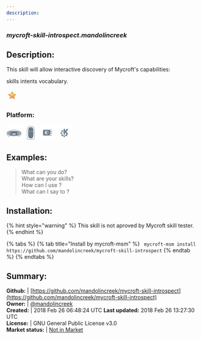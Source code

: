 ```yaml
---
description: 
---
```


### _mycroft-skill-introspect.mandolincreek_  
## Description:  
This skill will allow interactive discovery of Mycroft's capabilities:

skills
intents
vocabulary.
  
![](../.gitbook/assets/star.png)  
### Platform:  
 ![Mark I](../.gitbook/assets/mark-1-icon.png)  ![Mark II](../.gitbook/assets/mark-2-icon.png)  ![Picroft](../.gitbook/assets/picroft-icon.png)  ![plasmoid](../.gitbook/assets/kde.png)   
  
## Examples:  
> What can you do?  
> What are your skills?  
> How can I use <skill>?  
> What can I say to <intent>?  
  
## Installation:  
{% hint style="warning" %}
This skill is not aproved by Mycroft skill tester.
{% endhint %}
    
{% tabs %}
{% tab title="Install by mycroft-msm" %}
``` mycroft-msm install https://github.com/mandolincreek/mycroft-skill-introspect```
{% endtab %}
  {% endtabs %}
    
## Summary:  
**Github:** | [https://github.com/mandolincreek/mycroft-skill-introspect](https://github.com/mandolincreek/mycroft-skill-introspect)  
**Owner:** | [@mandolincreek](https://github.com/mandolincreek)  
**Created:** | 2018 Feb 26 06:48:24 UTC  **Last updated:** 2018 Feb 26 13:27:30 UTC  
**License:** | GNU General Public License v3.0  
**Market status:** | [Not in Market](https://market.mycroft.ai/skill/)  
